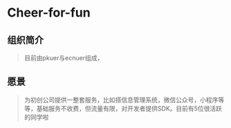 # Cheer-for-fun
## 组织简介
> 目前由pkuer与ecnuer组成，

## 愿景
> 为初创公司提供一整套服务，比如搭信息管理系统，微信公众号，小程序等等，基础服务不收费，但流量有限，对开发者提供SDK。目前有5位很活跃的同学啦